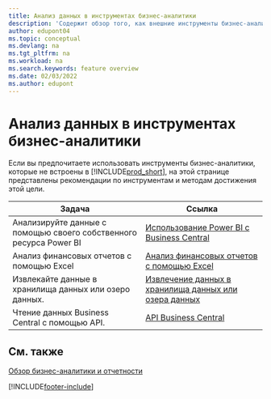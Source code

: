 ```yaml
---
title: Анализ данных в инструментах бизнес-аналитики
description: 'Содержит обзор того, как внешние инструменты бизнес-аналитики могут взаимодействовать с данными Business Central.'
author: edupont04
ms.topic: conceptual
ms.devlang: na
ms.tgt_pltfrm: na
ms.workload: na
ms.search.keywords: feature overview
ms.date: 02/03/2022
ms.author: edupont
---
```

# <a name="analyze-data-in-business-intelligence-tools" />Анализ данных в инструментах бизнес-аналитики

Если вы предпочитаете использовать инструменты бизнес-аналитики, которые не встроены в [!INCLUDE[prod_short](includes/prod_short.md)], на этой странице представлены рекомендации по инструментам и методам достижения этой цели.

| Задача | Ссылка |
| --- | --- |
|Анализируйте данные с помощью своего собственного ресурса Power BI| [Использование Power BI с Business Central](admin-powerbi.md) |
|Анализ финансовых отчетов с помощью Excel| [Анализ финансовых отчетов с помощью Excel](finance-analyze-excel.md) |
|Извлекайте данные в хранилища данных или озеро данных. |[Извлечение данных в хранилища данных или озера данных](/dynamics365/business-central/dev-itpro/performance/performance-developer#efficient-extracts-to-data-lakes-or-data-warehouses)|
|Чтение данных Business Central с помощью API.| [API Business Central](/dynamics365/business-central/dev-itpro/api-reference/v2.0/)|

## <a name="see-also" />См. также

[Обзор бизнес-аналитики и отчетности](reports-use-reports.md)


[!INCLUDE[footer-include](includes/footer-banner.md)]
